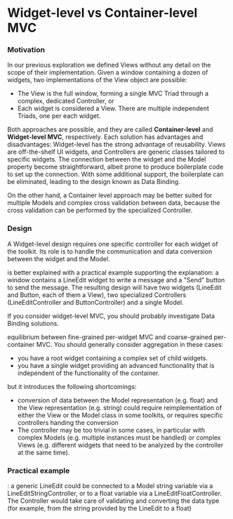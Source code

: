 # Widget-level vs Container-level MVC

### Motivation

In our previous exploration we defined Views without any detail on the
scope of their implementation. Given a window containing a dozen of widgets, 
two implementations of the View object are possible:
- The View is the full window, forming a single MVC Triad through a complex,
dedicated Controller, or
- Each widget is considered a View. There are multiple independent 
Triads, one per each widget.

Both approaches are possible, and they are called **Container-level** and 
**Widget-level MVC**, respectively. Each solution has advantages and 
disadvantages: Widget-level has the strong advantage of reusability. Views are off-the-shelf UI widgets, and Controllers are generic classes tailored to 
specific widgets. The connection between the widget and the Model property become straightforward, albeit prone to produce boilerplate code to set up the connection. 
With some additional support, the boilerplate can be eliminated, leading to the design known as Data Binding.

On the other hand, a Container level approach may be better suited for multiple
Models and complex cross validation between data, because the cross validation
can be performed by the specialized Controller. 

### Design

A Widget-level design requires one specific controller for each widget of the 
toolkit. Its role is to handle the communication and data conversion between 
the widget and the Model.






is better explained with a practical example
supporting the explanation: a window contains a LineEdit widget to write a 
message and a "Send" button to send the message. The resulting design will have 
two widgets (LineEdit and Button, each of them a View), two specialized 
Controllers (LineEditController and ButtonController) and a single Model.





If you consider widget-level MVC, you should probably investigate Data Binding solutions.

equilibrium between fine-grained per-widget MVC and coarse-grained
per-container MVC. You should generally consider aggregation in these cases:

   * you have a root widget containing a complex set of child widgets.
   * you have a single widget providing an advanced functionality that is 
independent of the functionality of the container.

but it introduces the following shortcomings:
- conversion of data between the Model representation (e.g. float) and the View
representation (e.g. string) could require reimplementation of either the View
or the Model class in some toolkits, or requires specific controllers handing the conversion
- The controller may be too trivial in some cases, in particular with complex
Models (e.g. multiple instances must be handled) or complex Views (e.g.
different widgets that need to be analyzed by the controller at the same time).

### Practical example

: a generic LineEdit could be connected to
a Model string variable via a LineEditStringController, or to a float variable
via a LineEditFloatController. The Controller would take care of validating and
converting the data type (for example, from the string provided by the LineEdit
to a float)
